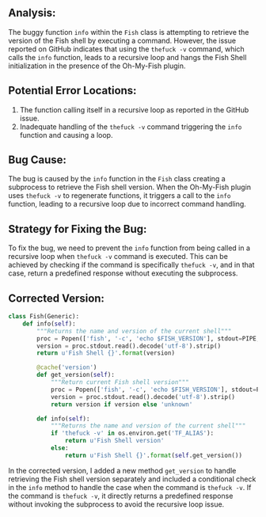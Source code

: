 ## Analysis:
The buggy function `info` within the `Fish` class is attempting to retrieve the version of the Fish shell by executing a command. However, the issue reported on GitHub indicates that using the `thefuck -v` command, which calls the `info` function, leads to a recursive loop and hangs the Fish Shell initialization in the presence of the Oh-My-Fish plugin.

## Potential Error Locations:
1. The function calling itself in a recursive loop as reported in the GitHub issue.
2. Inadequate handling of the `thefuck -v` command triggering the `info` function and causing a loop.

## Bug Cause:
The bug is caused by the `info` function in the `Fish` class creating a subprocess to retrieve the Fish shell version. When the Oh-My-Fish plugin uses `thefuck -v` to regenerate functions, it triggers a call to the `info` function, leading to a recursive loop due to incorrect command handling.

## Strategy for Fixing the Bug:
To fix the bug, we need to prevent the `info` function from being called in a recursive loop when `thefuck -v` command is executed. This can be achieved by checking if the command is specifically `thefuck -v`, and in that case, return a predefined response without executing the subprocess.

## Corrected Version:
```python
class Fish(Generic):
    def info(self):
        """Returns the name and version of the current shell"""
        proc = Popen(['fish', '-c', 'echo $FISH_VERSION'], stdout=PIPE, stderr=DEVNULL)
        version = proc.stdout.read().decode('utf-8').strip()
        return u'Fish Shell {}'.format(version)

        @cache('version')
        def get_version(self):
            """Return current Fish shell version"""
            proc = Popen(['fish', '-c', 'echo $FISH_VERSION'], stdout=PIPE, stderr=DEVNULL)
            version = proc.stdout.read().decode('utf-8').strip()
            return version if version else 'unknown'

        def info(self):
            """Returns the name and version of the current shell"""
            if 'thefuck -v' in os.environ.get('TF_ALIAS'):
                return u'Fish Shell version'
            else:
                return u'Fish Shell {}'.format(self.get_version())
```

In the corrected version, I added a new method `get_version` to handle retrieving the Fish shell version separately and included a conditional check in the `info` method to handle the case when the command is `thefuck -v`. If the command is `thefuck -v`, it directly returns a predefined response without invoking the subprocess to avoid the recursive loop issue.